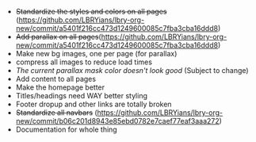 - ~~Standardize the styles and colors on all pages~~ (https://github.com/LBRYians/lbry-org-new/commit/a5401f216cc473d1249600085c7fba3cba16ddd8)
- ~~Add parallax on all pages~~(https://github.com/LBRYians/lbry-org-new/commit/a5401f216cc473d1249600085c7fba3cba16ddd8)
- Make new bg images, one per page (for parallax)
- compress all images to reduce load times
- *The current parallax mask color doesn't look good* (Subject to change)
- Add content to all pages
- Make the homepage better
- Titles/headings need WAY better styling
- Footer dropup and other links are totally broken
- ~~Standardize all navbars~~ (https://github.com/LBRYians/lbry-org-new/commit/b06c201d8943e85ebd0782e7caef77eaf3aaa272)
- Documentation for whole thing

